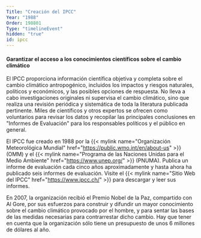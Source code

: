 ```yaml
---
Title: "Creación del IPCC"
Year: "1988"
Order: 198801
Type: "timelineEvent"
hidden: "true"
id: ipcc
---
```


#### Garantizar el acceso a los conocimientos científicos sobre el cambio climático

El IPCC proporciona información científica objetiva y completa sobre el cambio climático antropogénico, incluidos los impactos y riesgos naturales, políticos y económicos, y las posibles opciones de respuesta. No lleva a cabo investigaciones originales ni supervisa el cambio climático, sino que realiza una revisión periódica y sistemática de toda la literatura publicada pertinente. Miles de científicos y otros expertos se ofrecen como voluntarios para revisar los datos y recopilar las principales conclusiones en "Informes de Evaluación" para los responsables políticos y el público en general.

El IPCC fue creado en 1988 por la {{< mylink name="Organización Meteorológica Mundial" href="https://public.wmo.int/en/about-us" >}} (OMM) y el {{< mylink name="Programa de las Naciones Unidas para el Medio Ambiente" href="https://www.unep.org/" >}} (PNUMA). Publica un informe de evaluación cada cinco años aproximadamente y hasta ahora ha publicado seis informes de evaluación. Visite el {{< mylink name="Sitio Web del IPCC" href="https://www.ipcc.ch/" >}} para descargar y leer sus informes.

En 2007, la organización recibió el Premio Nobel de la Paz, compartido con Al Gore, por sus esfuerzos para construir y difundir un mayor conocimiento sobre el cambio climático provocado por el hombre, y para sentar las bases de las medidas necesarias para contrarrestar dicho cambio. Hay que tener en cuenta que la organización sólo tiene un presupuesto de unos 6 millones de dólares al año.